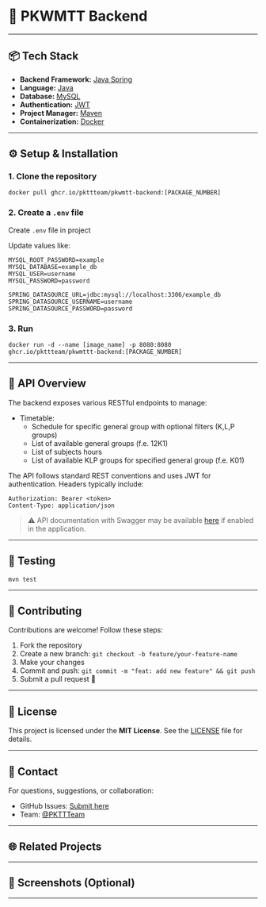 # 🚀 PKWMTT Backend

---

## 📦 Tech Stack

- **Backend Framework:** [Java Spring](https://spring.io/)
- **Language:** [Java](https://www.java.com/pl/)
- **Database:** [MySQL](https://www.mysql.com/)
- **Authentication:** [JWT](https://jwt.io/)
- **Project Manager:** [Maven](https://maven.apache.org/)
- **Containerization:** [Docker](https://www.docker.com/)

---

## ⚙️ Setup & Installation

### 1. Clone the repository

```shell
docker pull ghcr.io/pkttteam/pkwmtt-backend:[PACKAGE_NUMBER]
```

### 2. Create a `.env` file

Create `.env` file in project

Update values like:

```dotenv
MYSQL_ROOT_PASSWORD=example
MYSQL_DATABASE=example_db
MYSQL_USER=username
MYSQL_PASSWORD=password

SPRING_DATASOURCE_URL=jdbc:mysql://localhost:3306/example_db
SPRING_DATASOURCE_USERNAME=username
SPRING_DATASOURCE_PASSWORD=password
```

### 3. Run

```shell
docker run -d --name [image_name] -p 8080:8080 ghcr.io/pkttteam/pkwmttt-backend:[PACKAGE_NUMBER]
```

---

## 📮 API Overview

The backend exposes various RESTful endpoints to manage:

- Timetable:
    - Schedule for specific general group with optional filters (K,L,P groups)
    - List of available general groups (f.e. 12K1)
    - List of subjects hours
    - List of available KLP groups for specified general group (f.e. K01)

The API follows standard REST conventions and uses JWT for authentication. Headers typically include:

```
Authorization: Bearer <token>
Content-Type: application/json
```

> ⚠️ API documentation with Swagger may be available [here](http://localhost:8080/swagger-ui/index.html) if enabled in
> the application.

---

## 🧪 Testing

```shell
mvn test
```

---

## 🤝 Contributing

Contributions are welcome! Follow these steps:

1. Fork the repository
2. Create a new branch: `git checkout -b feature/your-feature-name`
3. Make your changes
4. Commit and push: `git commit -m "feat: add new feature" && git push`
5. Submit a pull request 🚀

---

## 📄 License

This project is licensed under the **MIT License**. See the [LICENSE]() file for details.

---

## 💬 Contact

For questions, suggestions, or collaboration:

- GitHub Issues: [Submit here](https://github.com/PKTTTeam/PKWMTT-backend/issues)
- Team: [@PKTTTeam](https://github.com/PKTTTeam)

---

## 🌐 Related Projects

---

## 📸 Screenshots (Optional)

---




